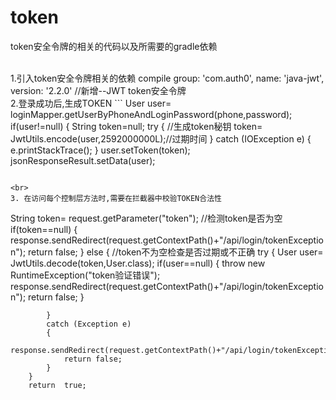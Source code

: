 # token
token安全令牌的相关的代码以及所需要的gradle依赖


<br>
1.引入token安全令牌相关的依赖
compile group: 'com.auth0', name: 'java-jwt', version: '2.2.0' //新增--JWT   token安全令牌


<br>
2.登录成功后,生成TOKEN
```
 User user= loginMapper.getUserByPhoneAndLoginPassword(phone,password);
        if(user!=null)
        {
            String token=null;
            try
            {
                //生成token秘钥
                token= JwtUtils.encode(user,2592000000L);//过期时间
            }
            catch (IOException e)
            {
                e.printStackTrace();
            }
            user.setToken(token);
            jsonResponseResult.setData(user);
            
 ```          

<br>
3. 在访问每个控制层方法时,需要在拦截器中校验TOKEN合法性
```
String token= request.getParameter("token");
        //检测token是否为空
        if(token==null) {
            response.sendRedirect(request.getContextPath()+"/api/login/tokenException");
            return false;
        }
        else
        {   //token不为空检查是否过期或不正确
            try
            {
                User user= JwtUtils.decode(token,User.class);
                if(user==null)
                {
                   throw new RuntimeException("token验证错误");
                    response.sendRedirect(request.getContextPath()+"/api/login/tokenException");
                    return false;
                }

            }
            catch (Exception e)
            {
                response.sendRedirect(request.getContextPath()+"/api/login/tokenException");
                return false;
            }
        }
        return  true;
```
